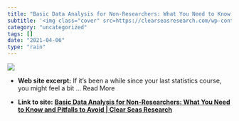 ```yaml
---
title: "Basic Data Analysis for Non-Researchers: What You Need to Know and Pitfalls to Avoid | Clear Seas Research"
subtitle: '<img class="cover" src=https://clearseasresearch.com/wp-content/uploads/2018/04/BasicDataAnalysis-76...'
category: "uncategorized"
tags: []
date: "2021-04-06"
type: "rain"
---
```

<img class="cover" src=https://clearseasresearch.com/wp-content/uploads/2018/04/BasicDataAnalysis-768x423-1.jpg>



* **Web site excerpt:** If it’s been a while since your last statistics course, you might feel a bit ... Read More

* **Link to site:** **[Basic Data Analysis for Non-Researchers: What You Need to Know and Pitfalls to Avoid | Clear Seas Research](https://clearseasresearch.com/blog/marketing-research/basic-data-analysis-for-non-researchers-what-you-need-to-know-and-pitfalls-to-avoid)**